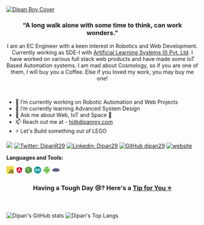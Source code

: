 [![Dipan Roy Cover](https://raw.githubusercontent.com/dipan29/dipan29/master/github-cover.png)](https://www.DipanRoy.com)
<!--<p align="center">
<a href="#contributing"><img alt="Contributions Welcomed" src="https://img.shields.io/badge/contributions-welcomed-blueviolet?style=for-the-badge&labelColor=black&logo=github"></a>  <a href="https://twitter.com/DipanR29"><img alt="Twitter Follow" src="https://img.shields.io/twitter/follow/dipanr29?style=for-the-badge&color=09f&labelColor=black&logo=twitter&label=@DipanR29"></a>
</p>-->

<h3 align="center">&ldquo;A long walk alone with some time to think, can work wonders.&rdquo;</h3>
<p align="center">I am an EC Engineer with a keen interest in Robotics and Web Development. Currently working as SDE-I with <a href="https://artelus.com/" target="_blank">Artificial Learning Systems (I) Pvt. Ltd</a>. I have worked on various full stack web products and have made some IoT Based Automation systems. I am mad about Cosmology, so if you are one of them, I will buy you a Coffee. Else if you loved my work, you may buy me one!</p>
<br/>

- 🔭 I’m currently working on Robotic Automation and Web Projects
- 🌱 I’m currently learning Advanced System Design
- 💬 Ask me about Web, IoT and Space 🌌
- 📫 Reach out me at - hi@dipanroy.com
- ⚡ Let's Build something out of LEGO

![](https://komarev.com/ghpvc/?username=dipan29&label=Views&color=blue&style=plastic)
[![Twitter: DipanR29](https://img.shields.io/twitter/follow/DipanR29?style=social)](https://twitter.com/dipanr29)
[![Linkedin: Dipan29](https://img.shields.io/badge/-Dipan29-blue?style=flat-square&logo=Linkedin&logoColor=white&link=https://www.linkedin.com/in/dipan29/)](https://www.linkedin.com/in/dipan29/)
[![GitHub dipan29](https://img.shields.io/github/followers/dipan29?label=follow&style=social)](https://github.com/dipan29)
[![website](https://img.shields.io/badge/PortfolioWebsite-DipanRoy.com-2648ff?style=flat&color=9cf&logo=google-chrome)](https://DipanRoy.com/)

**Languages and Tools:**  

<code><img height="20" src="https://raw.githubusercontent.com/github/explore/80688e429a7d4ef2fca1e82350fe8e3517d3494d/topics/javascript/javascript.png"></code>
<code><img height="20" src="https://raw.githubusercontent.com/github/explore/80688e429a7d4ef2fca1e82350fe8e3517d3494d/topics/angular/angular.png"></code>
<code><img height="20" src="https://raw.githubusercontent.com/github/explore/80688e429a7d4ef2fca1e82350fe8e3517d3494d/topics/nodejs/nodejs.png"></code>
<code><img height="20" src="https://raw.githubusercontent.com/github/explore/80688e429a7d4ef2fca1e82350fe8e3517d3494d/topics/arduino/arduino.png"></code>
<code><img height="20" src="https://raw.githubusercontent.com/github/explore/80688e429a7d4ef2fca1e82350fe8e3517d3494d/topics/android/android.png"></code>
<code><img height="20" src="https://raw.githubusercontent.com/github/explore/80688e429a7d4ef2fca1e82350fe8e3517d3494d/topics/php/php.png"></code>

<h3 align="center">Having a Tough Day 😢? Here's a <a href="https://dipan29.github.io/Random-Advice/">Tip for You ⭐</a></h3>
<br/>

![Dipan's GitHub stats](https://github-readme-stats.vercel.app/api?username=dipan29&show_icons=true&count_private=true&theme=default) ![Dipan's Top Langs](https://github-readme-stats.vercel.app/api/top-langs/?username=dipan29&layout=compact&langs_count=8)
